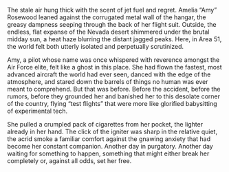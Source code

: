 The stale air hung thick with the scent of jet fuel and regret. Amelia “Amy” Rosewood leaned against the corrugated metal wall of the hangar, the greasy dampness seeping through the back of her flight suit. Outside, the endless, flat expanse of the Nevada desert shimmered under the brutal midday sun, a heat haze blurring the distant jagged peaks. Here, in Area 51, the world felt both utterly isolated and perpetually scrutinized.

Amy, a pilot whose name was once whispered with reverence amongst the Air Force elite, felt like a ghost in this place. She had flown the fastest, most advanced aircraft the world had ever seen, danced with the edge of the atmosphere, and stared down the barrels of things no human was ever meant to comprehend. But that was before. Before the accident, before the rumors, before they grounded her and banished her to this desolate corner of the country, flying “test flights” that were more like glorified babysitting of experimental tech.

She pulled a crumpled pack of cigarettes from her pocket, the lighter already in her hand. The click of the igniter was sharp in the relative quiet, the acrid smoke a familiar comfort against the gnawing anxiety that had become her constant companion. Another day in purgatory. Another day waiting for something to happen, something that might either break her completely or, against all odds, set her free.
